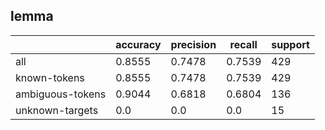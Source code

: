 
## lemma

|                  | accuracy | precision | recall | support |
|------------------|----------|-----------|--------|---------|
| all              | 0.8555   | 0.7478    | 0.7539 | 429     |
| known-tokens     | 0.8555   | 0.7478    | 0.7539 | 429     |
| ambiguous-tokens | 0.9044   | 0.6818    | 0.6804 | 136     |
| unknown-targets  | 0.0      | 0.0       | 0.0    | 15      |

